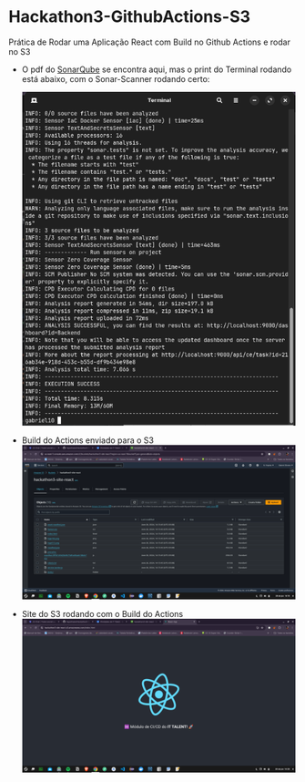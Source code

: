 # Hackathon3-GithubActions-S3
Prática de Rodar uma Aplicação React com Build no Github Actions e rodar no S3

- O pdf do [SonarQube](https://github.com/Hypothasis/Hackathon3-GithubActions-S3/blob/main/pdf%20SonarQube/SonarQube%20e%20SonarScanner.pdf) se encontra aqui, mas o print do Terminal rodando está abaixo, com o Sonar-Scanner rodando certo:

  ![](https://github.com/Hypothasis/Hackathon3-GithubActions-S3/blob/main/pdf%20SonarQube/Imagens/Terminal%20Funcionando.png)

- Build do Actions enviado para o S3
  ![](https://github.com/Hypothasis/Hackathon3-GithubActions-S3/blob/main/print/build%20s3.png)

- Site do S3 rodando com o Build do Actions
  ![](https://github.com/Hypothasis/Hackathon3-GithubActions-S3/blob/main/print/site%20s3.png)
